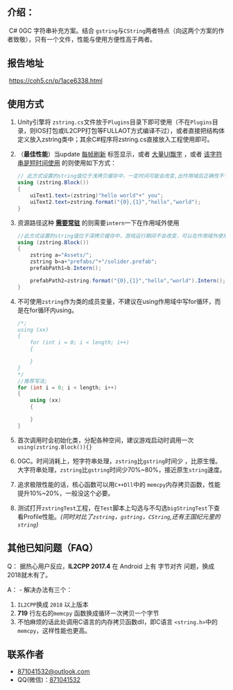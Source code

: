 ## 介绍：
​    C# 0GC 字符串补充方案。结合 `gstring`与`CString`两者特点（向这两个方案的作者致敬），只有一个文件，性能与使用方便性高于两者。

 ## 报告地址
​    https://coh5.cn/p/1ace6338.html

 ## 使用方式

1. Unity引擎将 `zstring.cs`文件放于`Plugins`目录下即可使用（不在`Plugins`目录，则IOS打包或IL2CPP打包等FULLAOT方式编译不过），或者直接把结构体定义放入zstring类中；其余C#程序将zstring.cs直接放入工程使用即可。 

2. （**最佳性能**）当update <u>每帧刷新</u> 标签显示，或者 <u>大量UI飘字</u> ，或者 <u>该字符串是短时间使用</u> 的则使用如下方式：

   ```c#
   // 此方式设置的string值位于浅拷贝缓存中，一定时间可能会改变,出作用域后正确性不予保证。;
   using (zstring.Block())
   {
       uiText1.text=(zstring)"hello world"+" you";
       uiText2.text=zstring.format("{0},{1}","hello","world");
   }
   ```

3. 资源路径这种 **<u>需要常驻</u>** 的则需要`intern`一下在作用域外使用

   ```c#
   //此方式设置的string值位于深拷贝缓存中，游戏运行期间不会改变，可以在作用域外使用。;
   using (zstring.Block())
   {
       zstring a="Assets/";
       zstring b=a+"prefabs/"+"/solider.prefab";
       prefabPath1=b.Intern();
   
       prefabPath2=zstring.format("{0},{1}","hello","world").Intern();
   }
   ```

4. 不可使用`zstring`作为类的成员变量，不建议在using作用域中写for循环，而是在for循环内using。

   ```c#
   /*;
   using (xx)
   {
       for (int i = 0; i < length; i++)
       {
   
       }
   }
   */
   //推荐写法;
   for (int i = 0; i < length; i++)
   {
       using (xx)
       {
   
       }
   }
   ```

5. 首次调用时会初始化类，分配各种空间，建议游戏启动时调用一次`using(zstring.Block()){}`

6. 0GC。时间消耗上，短字符串处理，`zstring`比`gstring`时间少 ，比原生慢。大字符串处理，`zstring`比`gstring`时间少70%~80%，接近原生`string`速度。
7. 追求极限性能的话，核心函数可以用`C++Dll`中的 `memcpy`内存拷贝函数，性能提升10%~20%，一般没这个必要。
8. 测试打开`zstringTest`工程，在`Test`脚本上勾选与不勾选`bigStringTest`下查看Profile性能。*(同时对比了`zstring`，`gstring`，`CString`,还有王国纪元里的 `string`)*



## 其他已知问题（FAQ）

Q： 据热心用户反应，**IL2CPP 2017.4** 在 Android 上有 字节对齐 问题，换成2018就木有了。

A：  - 解决办法有三个：

1. `IL2CPP`换成 `2018` 以上版本
2. **719** 行左右的`memcpy` 函数换成循环一次拷贝一个字节
3. 不怕麻烦的话此处调用C语言的内存拷贝函数dll，即C语言 `<string.h>`中的 `memcpy`，这样性能也更高。



## 联系作者

- 871041532@outlook.com 
- QQ(微信)：<u>871041532</u>







